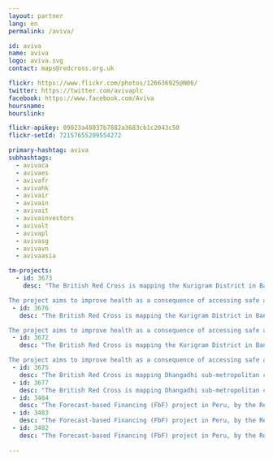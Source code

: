 ```yaml
---
layout: partner
lang: en
permalink: /aviva/

id: aviva
name: aviva
logo: aviva.svg
contact: maps@redcross.org.uk

flickr: https://www.flickr.com/photos/126636925@N06/
twitter: https://twitter.com/avivaplc
facebook: https://www.facebook.com/Aviva
hoursname:
hourslink:

flickr-apikey: 09023a48037b7882a3683cb1c2043c50
flickr-setId: 72157655209554272

primary-hashtag: aviva
subhashtags:
  - avivaca
  - avivaes
  - avivafr
  - avivahk
  - avivair
  - avivain
  - avivait
  - avivainvestors
  - avivalt
  - avivapl
  - avivasg
  - avivavn
  - avivaasia

tm-projects:
  - id: 3673
    desc: "The British Red Cross is mapping the Kurigram District in Bangladesh as part of a Vulnerability to Resilence (V2R) project. The V2R project was designed to replicate and build on a successful resilience program implemented by Bangladesh Red Crescent Society (BDCRS) to implement disaster risk reduction activities to enhance resilience to future floods. A midline survey is about to be conducted across 30 communities. Data will be used to measure change throughout, and at the end of, the project.

The project aims to improve health as a consequence of accessing safe and sustainable water and improve hygiene and sanitation practices."
 - id: 3676
   desc: "The British Red Cross is mapping the Kurigram District in Bangladesh as part of a Vulnerability to Resilence (V2R) project. The V2R project was designed to replicate and build on a successful resilience program implemented by Bangladesh Red Crescent Society (BDCRS) to implement disaster risk reduction activities to enhance resilience to future floods. A midline survey is about to be conducted across 30 communities. Data will be used to measure change throughout, and at the end of, the project.

The project aims to improve health as a consequence of accessing safe and sustainable water and improve hygiene and sanitation practices."
 - id: 3672
   desc: "The British Red Cross is mapping the Kurigram District in Bangladesh as part of a Vulnerability to Resilence (V2R) project. The V2R project was designed to replicate and build on a successful resilience program implemented by Bangladesh Red Crescent Society (BDCRS) to implement disaster risk reduction activities to enhance resilience to future floods. A midline survey is about to be conducted across 30 communities. Data will be used to measure change throughout, and at the end of, the project.

The project aims to improve health as a consequence of accessing safe and sustainable water and improve hygiene and sanitation practices."
 - id: 3675
   desc: "The British Red Cross is mapping Dhangadhi sub-metropolitan city in Far-Western Nepal as part of the Strengthening Urban Resilience and Engagement (“SURE”) programme. The SURE programme builds on a programme implemented by the Nepal Red Cross (NRCS) from 2012 to 2015 to help the Kathmandu valley prepare for an earthquake, expanding to work in seven municipalities across three of Nepal’s major urban centres. A mobile phone-based survey is about to be undertaken including in Dhangadhi. Data will be used to measure change throughout and at the end of the programme. In addition, as part of urban assessments, this data will be used to create hazard maps with citizens and vulnerable communities."
 - id: 3677
   desc: "The British Red Cross is mapping Dhangadhi sub-metropolitan city and the surrounding areas in Far-Western Nepal as part of the Strengthening Urban Resilience and Engagement (“SURE”) programme. The SURE programme builds on a programme implemented by the Nepal Red Cross (NRCS) from 2012 to 2015 to help the Kathmandu valley prepare for an earthquake, expanding to work in seven municipalities across three of Nepal’s major urban centres. A mobile phone-based survey is about to be undertaken including in Dhangadhi. Data will be used to measure change throughout and at the end of the programme. In addition, as part of urban assessments, this data will be used to create hazard maps with citizens and vulnerable communities."
 - id: 3484
   desc: "The Forecast-based Financing (FbF) project in Peru, by the Red Cross Climate Centre, intends to support the vulnerable people of the Amazonas flood plain exposed to severe floods. Given the high risk of water vector-borne diseases and damage to houses, the Peruvian Red Cross with the support of the German Red Cross are developing a FbF mechanism, based on forecast information, to support families in a timely manner to conduct mitigation and preparedness actions to minimize these risks due to their vulnerability and exposure to floods. Exposure data is still a challenge, as existing maps do not show clearly where households are located, therefore having a map of the existing communities, will help us to analyse the extend of potential affectation based on historical data and it will allow us to prioritize in a more effective way the most exposed and vulnerable households."
 - id: 3483
   desc: "The Forecast-based Financing (FbF) project in Peru, by the Red Cross Climate Centre, intends to support the vulnerable people of the Amazonas flood plain exposed to severe floods. Given the high risk of water vector-borne diseases and damage to houses, the Peruvian Red Cross with the support of the German Red Cross are developing a FbF mechanism, based on forecast information, to support families in a timely manner to conduct mitigation and preparedness actions to minimize these risks due to their vulnerability and exposure to floods. Exposure data is still a challenge, as existing maps do not show clearly where households are located, therefore having a map of the existing communities, will help us to analyse the extend of potential affectation based on historical data and it will allow us to prioritize in a more effective way the most exposed and vulnerable households."
 - id: 3482
   desc: "The Forecast-based Financing (FbF) project in Peru, by the Red Cross Climate Centre, intends to support the vulnerable people of the Amazonas flood plain exposed to severe floods. Given the high risk of water vector-borne diseases and damage to houses, the Peruvian Red Cross with the support of the German Red Cross are developing a FbF mechanism, based on forecast information, to support families in a timely manner to conduct mitigation and preparedness actions to minimize these risks due to their vulnerability and exposure to floods. Exposure data is still a challenge, as existing maps do not show clearly where households are located, therefore having a map of the existing communities, will help us to analyse the extend of potential affectation based on historical data and it will allow us to prioritize in a more effective way the most exposed and vulnerable households."
    
---
```

